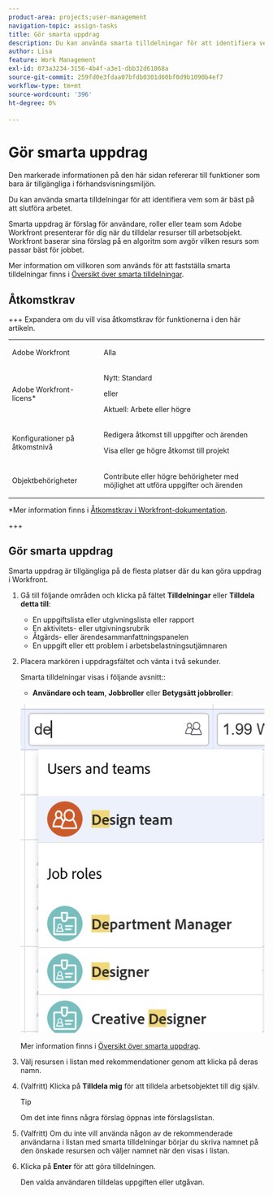 ```yaml
---
product-area: projects;user-management
navigation-topic: assign-tasks
title: Gör smarta uppdrag
description: Du kan använda smarta tilldelningar för att identifiera vem som är bäst på att slutföra arbetet. Smarta tilldelningar är förslag för användare, roller eller team som Adobe Workfront presenterar för dig när du tilldelar arbetsobjekt till resurser baserat på en algoritm som avgör vilken resurs som passar bäst för jobbet. Mer information om smarta uppdrag finns i Översikt över smarta uppdrag.
author: Lisa
feature: Work Management
exl-id: 073a3234-3156-4b4f-a3e1-dbb32d61068a
source-git-commit: 259fd0e3fdaa07bfdb0301d60bf0d9b1090b4ef7
workflow-type: tm+mt
source-wordcount: '396'
ht-degree: 0%

---
```


# Gör smarta uppdrag

<!--Audited: 07/2024-->

<!--keep the yellow around the Rate card job roles and the Preview intro for those-->

<span class="preview">Den markerade informationen på den här sidan refererar till funktioner som bara är tillgängliga i förhandsvisningsmiljön.</span>

<!--<span class="preview">For information about fast releases, see [Enable or disable fast releases for your organization](/help/quicksilver/administration-and-setup/set-up-workfront/configure-system-defaults/enable-fast-release-process.md).</span>

<span class="preview"> This functionality will be removed from the Production environment for customers who enabled fast release with the 25.1 release in January 2025. For information about the 25.1 release, see [First Quarter 2025 release overview](/help/quicksilver/product-announcements/product-releases/25-q1-release-activity/25-q1-release-overview.md). -->

Du kan använda smarta tilldelningar för att identifiera vem som är bäst på att slutföra arbetet.

Smarta uppdrag är förslag för användare, roller eller team som Adobe Workfront presenterar för dig när du tilldelar resurser till arbetsobjekt. Workfront baserar sina förslag på en algoritm som avgör vilken resurs som passar bäst för jobbet.

<!--<span class="preview">There are two separate algorithms in Workfront that calculate smart assignments that work differently for tasks and for issues.</span> -->

Mer information om villkoren som används för att fastställa smarta tilldelningar finns i [Översikt över smarta tilldelningar](/help/quicksilver/manage-work/tasks/assign-tasks/smart-assignments.md).

## Åtkomstkrav

+++ Expandera om du vill visa åtkomstkrav för funktionerna i den här artikeln.

<table style="table-layout:auto"> 
 <col> 
 <col> 
 <tbody> 
  <tr> 
   <td role="rowheader">Adobe Workfront</td> 
   <td> <p>Alla</p> </td> 
  </tr> 
  <tr> 
   <td role="rowheader">Adobe Workfront-licens*</td> 
   <td> <p>Nytt: Standard</p>
      eller
      <p>Aktuell: Arbete eller högre</p> </td> 
  </tr> 
  <tr> 
   <td role="rowheader">Konfigurationer på åtkomstnivå</td> 
   <td> <p>Redigera åtkomst till uppgifter och ärenden</p> <p>Visa eller ge högre åtkomst till projekt</p>  </td> 
  </tr> 
  <tr> 
   <td role="rowheader">Objektbehörigheter</td> 
   <td> <p>Contribute eller högre behörigheter med möjlighet att utföra uppgifter och ärenden</p> </td> 
  </tr> 
 </tbody> 
</table>

*Mer information finns i [Åtkomstkrav i Workfront-dokumentation](/help/quicksilver/administration-and-setup/add-users/access-levels-and-object-permissions/access-level-requirements-in-documentation.md).

+++

## Gör smarta uppdrag

Smarta uppdrag är tillgängliga på de flesta platser där du kan göra uppdrag i Workfront.

1. Gå till följande områden och klicka på fältet **Tilldelningar** eller **Tilldela detta till**:

   * En uppgiftslista eller utgivningslista eller rapport
   * En aktivitets- eller utgivningsrubrik
   * Åtgärds- eller ärendesammanfattningspanelen
   * En uppgift eller ett problem i arbetsbelastningsutjämnaren
     <!--* <span class="preview">A New Task</span> or New Issue box, as you add <span class="preview">a new task</span> or issue to a project-->

1. Placera markören i uppdragsfältet och vänta i två sekunder.

   <!--For issues, the smart assignments display in the following sections: 
      * **Users and teams**
      * **Job roles**
        ![](assets/smart-assignments-issue-header.png)-->

   Smarta tilldelningar visas i följande avsnitt:<!--, depending on which phase of the algorithm's calculation identified the assignments-->:

   <!--* <span class="preview">**Suggested assignments**: Displays assignments identified in the first phase of the task smart assignment algorithm.</span> -->
   * **Användare och team**, **Jobbroller** eller <span class="preview">**Betygsätt jobbroller**</span>: <!--Assignments identified in the second phase of the task smart assignment's algorithm calculation.-->

   ![](assets/smart-assignments-task-list.png)

   Mer information finns i [Översikt över smarta uppdrag](../../../manage-work/tasks/assign-tasks/smart-assignments.md).

1. Välj resursen i listan med rekommendationer genom att klicka på deras namn.

1. (Valfritt) Klicka på **Tilldela mig** för att tilldela arbetsobjektet till dig själv.

   >[!TIP]
   >
   >Om det inte finns några förslag öppnas inte förslagslistan.

1. (Valfritt) Om du inte vill använda någon av de rekommenderade användarna i listan med smarta tilldelningar börjar du skriva namnet på den önskade resursen och väljer namnet när den visas i listan.
1. Klicka på **Enter** för att göra tilldelningen.

   Den valda användaren tilldelas uppgiften eller utgåvan.
